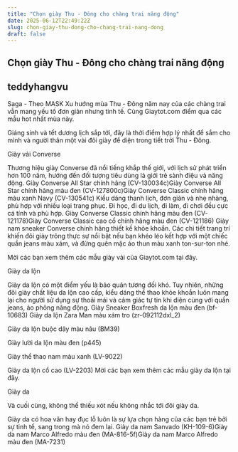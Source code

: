 ```yaml
---
title: "Chọn giày Thu - Đông cho chàng trai năng động"
date: 2025-06-12T22:49:22Z
slug: chon-giay-thu-dong-cho-chang-trai-nang-dong
draft: false
---
```


## Chọn giày Thu - Đông cho chàng trai năng động

## teddyhangvu

Saga - Theo MASK
Xu hướng mùa Thu - Đông năm nay của các chàng trai vẫn mang yếu tố đơn giản nhưng tinh tế. Cùng Giaytot.com điểm qua các mẫu hot nhất mùa này.

Giáng sinh và tết dương lịch sắp tới, đây là thời điểm hợp lý nhất để sắm cho mình và người thân một vài đôi giày để diện trong tiết trời Thu - Đông.
 
Giày vải Converse
 
Thương hiệu giày Converse đã nổi tiếng khắp thế giới, với lịch sử phát triển hơn 100 năm, hướng đến đối tượng tiêu dùng là giới trẻ sành điệu và năng động.
 Giày Converse All Star chính hãng (CV-130034c)Giày Converse All Star chính hãng màu đen (CV-127800c)Giày Converse Classic chính hãng màu xanh Navy (CV-130541c)
Kiểu dáng thanh lịch, đơn giản và nhẹ nhàng, phù hợp với nhiều loại trang phục. Đi học, đi du lịch, đi làm, đi chơi đều cực cá tính và phù hợp.
 Giày Converse Classic chính hãng màu đen (CV-121178)Giày Converse Classic cao cổ chính hãng màu đen (CV-121186)
Giày nam sneaker Converse chính hãng thiết kế khỏe khoắn. Các chi tiết trang trí khiến đôi giày trông thực sự nổi bật nếu bạn khéo léo kết hợp với một chiếc quần jeans màu xám, và đừng quên mặc áo thun màu xanh ton-sur-ton nhé.
 
Mời các bạn xem thêm các mẫu giày vải của Giaytot.com tại đây.
 
Giày da lộn
 
Giày da lộn có một điểm yếu là bảo quản tương đối khó. Tuy nhiên, những đôi giày chất liệu da lộn cao cấp, kiểu dáng thể thao khỏe khoắn luôn mang lại cho người sử dụng sự thoải mái và cảm giác tự tin khi diện cùng với quần jeans, áo phông năng động.
 Giày Sneaker Boxfresh da lộn màu đen (bf-10683)
Giày da lộn Zara Man màu xám tro (zr-092112dxl_2)
 

Giày da lộn buộc dây màu nâu (BM39)
 

Giày lười da lộn màu đen (p445)
 

Giày thể thao nam màu xanh (LV-9022)
 
Giày da lộn cổ cao (LV-2203)
Mời các bạn xem thêm các mẫu giày da lộn tại đây.
 
Giày da
 
Và cuối cùng, không thể thiếu xót nếu không nhắc tới đôi giày da.
 
Giày da có hoa văn hay đục lỗ luôn là sự lựa chọn hàng của các bạn trẻ bởi sự tinh tế, sang trong mà nó đem lại.
 Giày da nam Sanvado (KH-109-6)Giày da nam Marco Alfredo màu đen (MA-816-5f)Giày da nam Marco Alfredo màu đen (MA-7231)